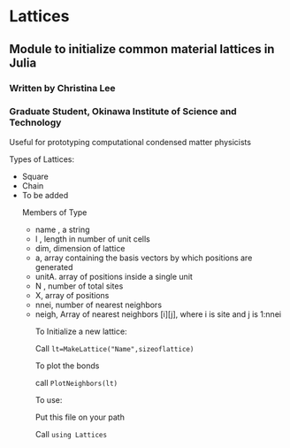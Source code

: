 # Lattices
## Module to initialize common material lattices in Julia
### Written by Christina Lee
### Graduate Student, Okinawa Institute of Science and Technology

Useful for prototyping computational condensed matter physicists

Types of Lattices:
<ul>
<li>Square
<li>Chain
<li>To be added

Members of Type
<ul>
<li>name  , a string
<li>l , length in number of unit cells
<li>dim, dimension of lattice
<li>a, array containing the basis vectors by which positions are generated
<li>unitA. array of positions inside a single unit
<li> N , number of total sites
<li> X, array of positions
<li> nnei, number of nearest neighbors
<li> neigh, Array of nearest neighbors [i][j], where i is site and j is 1:nnei

To Initialize a new lattice:

  Call `lt=MakeLattice("Name",sizeoflattice)`
  
To plot the bonds

  call `PlotNeighbors(lt)`
  
To use:
  
  Put this file on your path
  
  Call `using Lattices`
